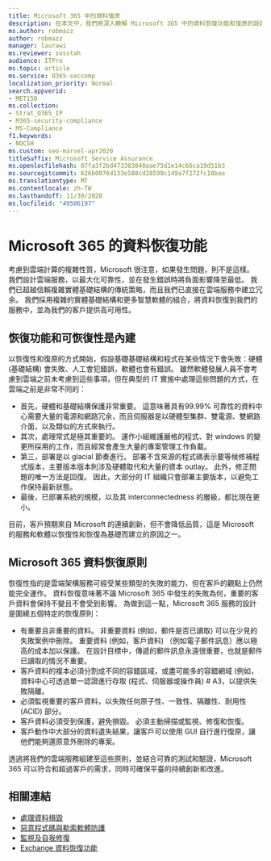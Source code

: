 ```yaml
---
title: Microsoft 365 中的資料復原
description: 在本文中，我們將深入瞭解 Microsoft 365 中的資料恢復功能和復原的設計和原則。
ms.author: robmazz
author: robmazz
manager: laurawi
ms.reviewer: sosstah
audience: ITPro
ms.topic: article
ms.service: O365-seccomp
localization_priority: Normal
search.appverid:
- MET150
ms.collection:
- Strat_O365_IP
- M365-security-compliance
- MS-Compliance
f1.keywords:
- NOCSH
ms.custom: seo-marvel-apr2020
titleSuffix: Microsoft Service Assurance
ms.openlocfilehash: 07fa3f2bd473383840aae75d1e14c66ca19d51b3
ms.sourcegitcommit: 626b0076d133e588cd28598c149a7f272fc18bae
ms.translationtype: MT
ms.contentlocale: zh-TW
ms.lasthandoff: 11/30/2020
ms.locfileid: "49506197"
---
```

# <a name="data-resiliency-in-microsoft-365"></a>Microsoft 365 的資料恢復功能

考慮到雲端計算的複雜性質，Microsoft 很注意，如果發生問題，則不是這樣。 我們設計雲端服務，以最大化可靠性，並在發生錯誤時將負面影響降至最低。 我們已超越信賴複雜實體基礎結構的傳統策略，而且我們已直接在雲端服務中建立冗余。 我們採用複雜的實體基礎結構和更多智慧軟體的組合，將資料恢復到我們的服務中，並為我們的客戶提供高可用性。 

## <a name="resiliency-and-recoverability-are-built-in"></a>恢復功能和可恢復性是內建 

以恢復性和復原的方式開始，假設基礎基礎結構和程式在某些情況下會失敗：硬體 (基礎結構) 會失敗、人工會犯錯誤，軟體也會有錯誤。 雖然軟體發展人員不會考慮到雲端之前未考慮到這些事項，但在典型的 IT 實施中處理這些問題的方式，在雲端之前是非常不同的：

- 首先，硬體和基礎結構保護非常重要。 這意味著具有99.99% 可靠性的資料中心需要大量的電源和網路冗余，而且伺服器是以硬體型集群、雙電源、雙網路介面，以及類似的方式來執行。 
- 其次，處理常式是極其重要的。 運作小組維護嚴格的程式、對 windows 的變更所採用的工作，而且經常會產生大量的專案管理工作負載。 
- 第三，部署是以 glacial 節奏進行。 部署不含來源的程式碼表示要等候修補程式版本，主要版本版本則涉及硬體取代和大量的資本 outlay。 此外，修正問題的唯一方法是回復。 因此，大部分的 IT 組織只會部署主要版本，以避免工作保持最新狀態。 
- 最後，已部署系統的規模，以及其 interconnectedness 的層級，都比現在更小。 

目前，客戶預期來自 Microsoft 的連續創新，但不會降低品質，這是 Microsoft 的服務和軟體以恢復性和恢復為基礎而建立的原因之一。 

## <a name="microsoft-365-data-resiliency-principles"></a>Microsoft 365 資料恢復原則

恢復性指的是雲端架構服務可經受某些類型的失敗的能力，但在客戶的觀點上仍然能完全運作。 資料恢復意味著不論 Microsoft 365 中發生的失敗為何，重要的客戶資料會保持不變且不會受到影響。 為做到這一點，Microsoft 365 服務的設計是圍繞五個特定的恢復原則：

- 有重要且非重要的資料。 非重要資料 (例如，郵件是否已讀取) 可以在少見的失敗案例中刪除。 重要資料 (例如，客戶資料) （例如電子郵件訊息）應以極高的成本加以保護。 在設計目標中，傳遞的郵件訊息永遠很重要，也就是郵件已讀取的情況不重要。 
- 客戶資料的複本必須分割成不同的容錯區域，或盡可能多的容錯網域 (例如，資料中心可透過單一認證進行存取 (程式、伺服器或操作員) # A3，以提供失敗隔離。 
- 必須監視重要的客戶資料，以失敗任何原子性、一致性、隔離性、耐用性 (ACID) 部分。 
- 客戶資料必須受到保護，避免損毀。 必須主動掃描或監視、修復和恢復。 
- 客戶動作中大部分的資料遺失結果，讓客戶可以使用 GUI 自行進行復原，讓他們能夠還原意外刪除的專案。 
 
透過將我們的雲端服務組建至這些原則，並結合可靠的測試和驗證，Microsoft 365 可以符合和超過客戶的需求，同時可確保平臺的持續創新和改進。 

## <a name="related-links"></a>相關連結

- [處理資料損毀](assurance-dealing-with-data-corruption.md)
- [惡意程式碼與勒索軟體防護](assurance-malware-and-ransomware-protection.md)
- [監視及自我修復](assurance-monitoring-and-self-healing.md)
- [Exchange 資料恢復功能](assurance-exchange-data-resiliency.md)
